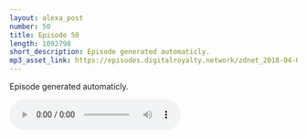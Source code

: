 ```yaml
---
layout: alexa_post
number: 50
title: Episode 50
length: 1092798
short_description: Episode generated automaticly.
mp3_asset_link: https://episodes.digitalroyalty.network/zdnet_2018-04-02_01-00-04.mp3
---
```


Episode generated automaticly.

<audio controls>
    <source src="{{ page.mp3_asset_link }}" type="audio/mpeg">
</audio>
